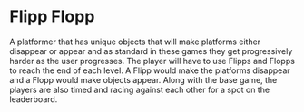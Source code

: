 # Flipp Flopp 

A platformer that has unique objects that will make platforms either disappear or appear and as standard in these games they get progressively harder as the user progresses. The player will have to use Flipps and Flopps to reach the end of each level. A Flipp would make the platforms disappear and a Flopp would make objects appear. Along with the base game, the players are also timed and racing against each other for a spot on the leaderboard.